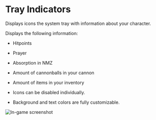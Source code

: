 # Tray Indicators
Displays icons the system tray with information about your character.

Displays the following information:
* Hitpoints
* Prayer
* Absorption in NMZ
* Amount of cannonballs in your cannon
* Amount of items in your inventory


* Icons can be disabled individually.
* Background and text colors are fully customizable.

![In-game screenshot](https://i.imgur.com/Zkd6zmC.png)